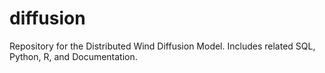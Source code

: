 diffusion
=========

Repository for the Distributed Wind Diffusion Model. Includes related SQL, Python, R, and Documentation.
